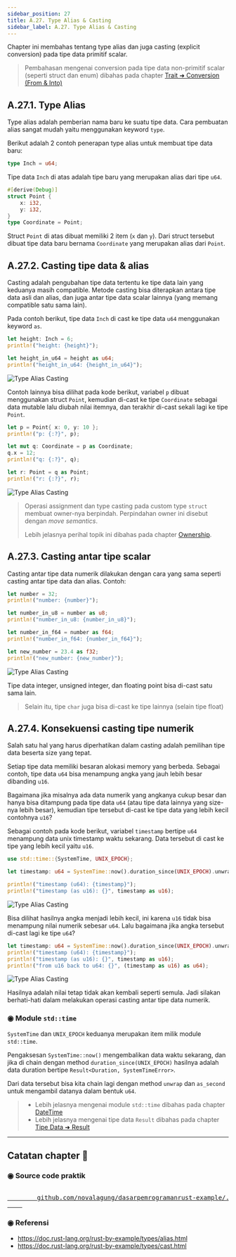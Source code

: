 ```yaml
---
sidebar_position: 27
title: A.27. Type Alias & Casting
sidebar_label: A.27. Type Alias & Casting
---
```


Chapter ini membahas tentang type alias dan juga casting (explicit conversion) pada tipe data primitif scalar.

> Pembahasan mengenai conversion pada tipe data non-primitif scalar (seperti struct dan enum) dibahas pada chapter [Trait ➜ Conversion (From & Into)](#/wip/trait-conversion-from-into)

## A.27.1. Type Alias

Type alias adalah pemberian nama baru ke suatu tipe data. Cara pembuatan alias sangat mudah yaitu menggunakan keyword `type`.

Berikut adalah 2 contoh penerapan type alias untuk membuat tipe data baru:

```rust
type Inch = u64;
```

Tipe data `Inch` di atas adalah tipe baru yang merupakan alias dari tipe `u64`.

```rust
#[derive(Debug)]
struct Point {
    x: i32,
    y: i32,
}
type Coordinate = Point;
```

Struct `Point` di atas dibuat memiliki 2 item (`x` dan `y`). Dari struct tersebut dibuat tipe data baru bernama `Coordinate` yang merupakan alias dari `Point`.

## A.27.2. Casting tipe data & alias

Casting adalah pengubahan tipe data tertentu ke tipe data lain yang keduanya masih compatible. Metode casting bisa diterapkan antara tipe data asli dan alias, dan juga antar tipe data scalar lainnya (yang memang compatible satu sama lain).

Pada contoh berikut, tipe data `Inch` di cast ke tipe data `u64` menggunakan keyword `as`.

```rust
let height: Inch = 6;
println!("height: {height}");

let height_in_u64 = height as u64;
println!("height_in_u64: {height_in_u64}");
```

![Type Alias Casting](img/type-alias-casting-1.png)

Contoh lainnya bisa dilihat pada kode berikut, variabel `p` dibuat menggunakan struct `Point`, kemudian di-cast ke tipe `Coordinate` sebagai data mutable lalu diubah nilai itemnya, dan terakhir di-cast sekali lagi ke tipe `Point`.

```rust
let p = Point{ x: 0, y: 10 };
println!("p: {:?}", p);

let mut q: Coordinate = p as Coordinate;
q.x = 12;
println!("q: {:?}", q);

let r: Point = q as Point;
println!("r: {:?}", r);
```

![Type Alias Casting](img/type-alias-casting-2.png)

> Operasi assignment dan type casting pada custom type `struct` membuat owner-nya berpindah. Perpindahan owner ini disebut dengan *move semantics*.
>
> Lebih jelasnya perihal topik ini dibahas pada chapter [Ownership](/basic/ownership).

## A.27.3. Casting antar tipe scalar

Casting antar tipe data numerik dilakukan dengan cara yang sama seperti casting antar tipe data dan alias. Contoh:

```rust
let number = 32;
println!("number: {number}");

let number_in_u8 = number as u8;
println!("number_in_u8: {number_in_u8}");

let number_in_f64 = number as f64;
println!("number_in_f64: {number_in_f64}");

let new_number = 23.4 as f32;
println!("new_number: {new_number}");
```

![Type Alias Casting](img/type-alias-casting-3.png)

Tipe data integer, unsigned integer, dan floating point bisa di-cast satu sama lain.

> Selain itu, tipe `char` juga bisa di-cast ke tipe lainnya (selain tipe float)

## A.27.4. Konsekuensi casting tipe numerik

Salah satu hal yang harus diperhatikan dalam casting adalah pemilihan tipe data beserta size yang tepat.

Setiap tipe data memiliki besaran alokasi memory yang berbeda. Sebagai contoh, tipe data `u64` bisa menampung angka yang jauh lebih besar dibanding `u16`.

Bagaimana jika misalnya ada data numerik yang angkanya cukup besar dan hanya bisa ditampung pada tipe data `u64` (atau tipe data lainnya yang size-nya lebih besar), kemudian tipe tersebut di-cast ke tipe data yang lebih kecil contohnya `u16`?

Sebagai contoh pada kode berikut, variabel `timestamp` bertipe `u64` menampung data unix timestamp waktu sekarang. Data tersebut di cast ke tipe yang lebih kecil yaitu `u16`.

```rust
use std::time::{SystemTime, UNIX_EPOCH};

let timestamp: u64 = SystemTime::now().duration_since(UNIX_EPOCH).unwrap().as_secs();

println!("timestamp (u64): {timestamp}");
println!("timestamp (as u16): {}", timestamp as u16);
```

![Type Alias Casting](img/type-alias-casting-4.png)

Bisa dilihat hasilnya angka menjadi lebih kecil, ini karena `u16` tidak bisa menampung nilai numerik sebesar `u64`. Lalu bagaimana jika angka tersebut di-cast lagi ke tipe `u64`?

```rust
let timestamp: u64 = SystemTime::now().duration_since(UNIX_EPOCH).unwrap().as_secs();
println!("timestamp (u64): {timestamp}");
println!("timestamp (as u16): {}", timestamp as u16);
println!("from u16 back to u64: {}", (timestamp as u16) as u64);
```

![Type Alias Casting](img/type-alias-casting-5.png)

Hasilnya adalah nilai tetap tidak akan kembali seperti semula. Jadi silakan berhati-hati dalam melakukan operasi casting antar tipe data numerik.

### ◉ Module `std::time`

`SystemTime` dan `UNIX_EPOCH` keduanya merupakan item milik module `std::time`.

Pengaksesan `SystemTime::now()` mengembalikan data waktu sekarang, dan jika di chain dengan method `duration_since(UNIX_EPOCH)` hasilnya adalah data duration bertipe `Result<Duration, SystemTimeError>`.

Dari data tersebut bisa kita chain lagi dengan method `unwrap` dan `as_second` untuk mengambil datanya dalam bentuk `u64`.

> - Lebih jelasnya mengenai module `std::time` dibahas pada chapter [DateTime](/basic/datetime)
> - Lebih jelasnya mengenai tipe data `Result` dibahas pada chapter [Tipe Data ➜ Result](/basic/result-type)

---

## Catatan chapter 📑

### ◉ Source code praktik

<pre>
    <a href="https://github.com/novalagung/dasarpemrogramanrust-example/tree/master/type_alias_casting">
        github.com/novalagung/dasarpemrogramanrust-example/../type_alias_casting
    </a>
</pre>

### ◉ Referensi

- https://doc.rust-lang.org/rust-by-example/types/alias.html
- https://doc.rust-lang.org/rust-by-example/types/cast.html
